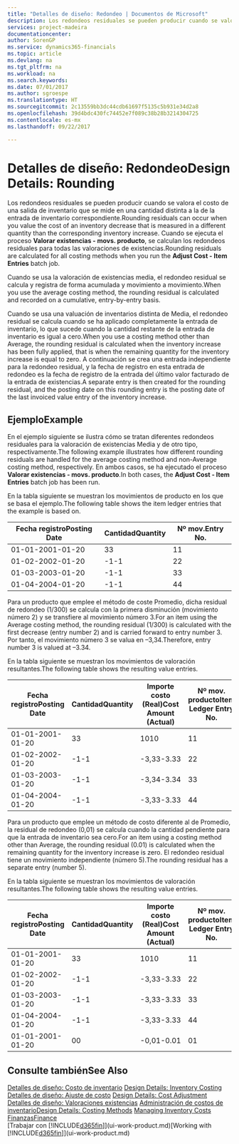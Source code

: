 ```yaml
---
title: "Detalles de diseño: Redondeo | Documentos de Microsoft"
description: Los redondeos residuales se pueden producir cuando se valora el costo de una salida de inventario que se mide en una cantidad distinta a la de la entrada de inventario correspondiente. Cuando se ejecuta el proceso **Valorar existencias - movs. producto**, se calculan los redondeos residuales para todas las valoraciones de existencias.
services: project-madeira
documentationcenter: 
author: SorenGP
ms.service: dynamics365-financials
ms.topic: article
ms.devlang: na
ms.tgt_pltfrm: na
ms.workload: na
ms.search.keywords: 
ms.date: 07/01/2017
ms.author: sgroespe
ms.translationtype: HT
ms.sourcegitcommit: 2c13559bb3dc44cdb61697f5135c5b931e34d2a8
ms.openlocfilehash: 39d4bdc430fc74452e7f089c38b28b3214304725
ms.contentlocale: es-mx
ms.lasthandoff: 09/22/2017

---
```

# <a name="design-details-rounding"></a><span data-ttu-id="2ab35-104">Detalles de diseño: Redondeo</span><span class="sxs-lookup"><span data-stu-id="2ab35-104">Design Details: Rounding</span></span>
<span data-ttu-id="2ab35-105">Los redondeos residuales se pueden producir cuando se valora el costo de una salida de inventario que se mide en una cantidad distinta a la de la entrada de inventario correspondiente.</span><span class="sxs-lookup"><span data-stu-id="2ab35-105">Rounding residuals can occur when you value the cost of an inventory decrease that is measured in a different quantity than the corresponding inventory increase.</span></span> <span data-ttu-id="2ab35-106">Cuando se ejecuta el proceso **Valorar existencias - movs. producto**, se calculan los redondeos residuales para todas las valoraciones de existencias.</span><span class="sxs-lookup"><span data-stu-id="2ab35-106">Rounding residuals are calculated for all costing methods when you run the **Adjust Cost - Item Entries** batch job.</span></span>  

 <span data-ttu-id="2ab35-107">Cuando se usa la valoración de existencias media, el redondeo residual se calcula y registra de forma acumulada y movimiento a movimiento.</span><span class="sxs-lookup"><span data-stu-id="2ab35-107">When you use the average costing method, the rounding residual is calculated and recorded on a cumulative, entry-by-entry basis.</span></span>  

 <span data-ttu-id="2ab35-108">Cuando se usa una valuación de inventarios distinta de Media, el redondeo residual se calcula cuando se ha aplicado completamente la entrada de inventario, lo que sucede cuando la cantidad restante de la entrada de inventario es igual a cero.</span><span class="sxs-lookup"><span data-stu-id="2ab35-108">When you use a costing method other than Average, the rounding residual is calculated when the inventory increase has been fully applied, that is when the remaining quantity for the inventory increase is equal to zero.</span></span> <span data-ttu-id="2ab35-109">A continuación se crea una entrada independiente para la redondeo residual, y la fecha de registro en esta entrada de redondeo es la fecha de registro de la entrada del último valor facturado de la entrada de existencias.</span><span class="sxs-lookup"><span data-stu-id="2ab35-109">A separate entry is then created for the rounding residual, and the posting date on this rounding entry is the posting date of the last invoiced value entry of the inventory increase.</span></span>  

## <a name="example"></a><span data-ttu-id="2ab35-110">Ejemplo</span><span class="sxs-lookup"><span data-stu-id="2ab35-110">Example</span></span>  
 <span data-ttu-id="2ab35-111">En el ejemplo siguiente se ilustra cómo se tratan diferentes redondeos residuales para la valoración de existencias Media y de otro tipo, respectivamente.</span><span class="sxs-lookup"><span data-stu-id="2ab35-111">The following example illustrates how different rounding residuals are handled for the average costing method and non-Average costing method, respectively.</span></span> <span data-ttu-id="2ab35-112">En ambos casos, se ha ejecutado el proceso **Valorar existencias - movs. producto**.</span><span class="sxs-lookup"><span data-stu-id="2ab35-112">In both cases, the **Adjust Cost - Item Entries** batch job has been run.</span></span>  

 <span data-ttu-id="2ab35-113">En la tabla siguiente se muestran los movimientos de producto en los que se basa el ejemplo.</span><span class="sxs-lookup"><span data-stu-id="2ab35-113">The following table shows the item ledger entries that the example is based on.</span></span>  

|<span data-ttu-id="2ab35-114">Fecha registro</span><span class="sxs-lookup"><span data-stu-id="2ab35-114">Posting Date</span></span>|<span data-ttu-id="2ab35-115">Cantidad</span><span class="sxs-lookup"><span data-stu-id="2ab35-115">Quantity</span></span>|<span data-ttu-id="2ab35-116">Nº mov.</span><span class="sxs-lookup"><span data-stu-id="2ab35-116">Entry No.</span></span>|  
|------------------|--------------|---------------|  
|<span data-ttu-id="2ab35-117">01-01-20</span><span class="sxs-lookup"><span data-stu-id="2ab35-117">01-01-20</span></span>|<span data-ttu-id="2ab35-118">3</span><span class="sxs-lookup"><span data-stu-id="2ab35-118">3</span></span>|<span data-ttu-id="2ab35-119">1</span><span class="sxs-lookup"><span data-stu-id="2ab35-119">1</span></span>|  
|<span data-ttu-id="2ab35-120">01-02-20</span><span class="sxs-lookup"><span data-stu-id="2ab35-120">02-01-20</span></span>|<span data-ttu-id="2ab35-121">-1</span><span class="sxs-lookup"><span data-stu-id="2ab35-121">-1</span></span>|<span data-ttu-id="2ab35-122">2</span><span class="sxs-lookup"><span data-stu-id="2ab35-122">2</span></span>|  
|<span data-ttu-id="2ab35-123">01-03-20</span><span class="sxs-lookup"><span data-stu-id="2ab35-123">03-01-20</span></span>|<span data-ttu-id="2ab35-124">-1</span><span class="sxs-lookup"><span data-stu-id="2ab35-124">-1</span></span>|<span data-ttu-id="2ab35-125">3</span><span class="sxs-lookup"><span data-stu-id="2ab35-125">3</span></span>|  
|<span data-ttu-id="2ab35-126">01-04-20</span><span class="sxs-lookup"><span data-stu-id="2ab35-126">04-01-20</span></span>|<span data-ttu-id="2ab35-127">-1</span><span class="sxs-lookup"><span data-stu-id="2ab35-127">-1</span></span>|<span data-ttu-id="2ab35-128">4</span><span class="sxs-lookup"><span data-stu-id="2ab35-128">4</span></span>|  

 <span data-ttu-id="2ab35-129">Para un producto que emplee el método de coste Promedio, dicha residual de redondeo (1/300) se calcula con la primera disminución (movimiento número 2) y se transfiere al movimiento número 3.</span><span class="sxs-lookup"><span data-stu-id="2ab35-129">For an item using the Average costing method, the rounding residual (1/300) is calculated with the first decrease (entry number 2) and is carried forward to entry number 3.</span></span> <span data-ttu-id="2ab35-130"> Por tanto, el movimiento número 3 se valua en –3,34.</span><span class="sxs-lookup"><span data-stu-id="2ab35-130">Therefore, entry number 3 is valued at –3.34.</span></span>  

 <span data-ttu-id="2ab35-131">En la tabla siguiente se muestran los movimientos de valoración resultantes.</span><span class="sxs-lookup"><span data-stu-id="2ab35-131">The following table shows the resulting value entries.</span></span>  

|<span data-ttu-id="2ab35-132">Fecha registro</span><span class="sxs-lookup"><span data-stu-id="2ab35-132">Posting Date</span></span>|<span data-ttu-id="2ab35-133">Cantidad</span><span class="sxs-lookup"><span data-stu-id="2ab35-133">Quantity</span></span>|<span data-ttu-id="2ab35-134">Importe costo (Real)</span><span class="sxs-lookup"><span data-stu-id="2ab35-134">Cost Amount (Actual)</span></span>|<span data-ttu-id="2ab35-135">Nº mov. producto</span><span class="sxs-lookup"><span data-stu-id="2ab35-135">Item Ledger Entry No.</span></span>|<span data-ttu-id="2ab35-136">Nº mov.</span><span class="sxs-lookup"><span data-stu-id="2ab35-136">Entry No.</span></span>|  
|------------------|--------------|----------------------------|---------------------------|---------------|  
|<span data-ttu-id="2ab35-137">01-01-20</span><span class="sxs-lookup"><span data-stu-id="2ab35-137">01-01-20</span></span>|<span data-ttu-id="2ab35-138">3</span><span class="sxs-lookup"><span data-stu-id="2ab35-138">3</span></span>|<span data-ttu-id="2ab35-139">10</span><span class="sxs-lookup"><span data-stu-id="2ab35-139">10</span></span>|<span data-ttu-id="2ab35-140">1</span><span class="sxs-lookup"><span data-stu-id="2ab35-140">1</span></span>|<span data-ttu-id="2ab35-141">1</span><span class="sxs-lookup"><span data-stu-id="2ab35-141">1</span></span>|  
|<span data-ttu-id="2ab35-142">01-02-20</span><span class="sxs-lookup"><span data-stu-id="2ab35-142">02-01-20</span></span>|<span data-ttu-id="2ab35-143">-1</span><span class="sxs-lookup"><span data-stu-id="2ab35-143">-1</span></span>|<span data-ttu-id="2ab35-144">-3,33</span><span class="sxs-lookup"><span data-stu-id="2ab35-144">-3.33</span></span>|<span data-ttu-id="2ab35-145">2</span><span class="sxs-lookup"><span data-stu-id="2ab35-145">2</span></span>|<span data-ttu-id="2ab35-146">2</span><span class="sxs-lookup"><span data-stu-id="2ab35-146">2</span></span>|  
|<span data-ttu-id="2ab35-147">01-03-20</span><span class="sxs-lookup"><span data-stu-id="2ab35-147">03-01-20</span></span>|<span data-ttu-id="2ab35-148">-1</span><span class="sxs-lookup"><span data-stu-id="2ab35-148">-1</span></span>|<span data-ttu-id="2ab35-149">-3,34</span><span class="sxs-lookup"><span data-stu-id="2ab35-149">-3.34</span></span>|<span data-ttu-id="2ab35-150">3</span><span class="sxs-lookup"><span data-stu-id="2ab35-150">3</span></span>|<span data-ttu-id="2ab35-151">3</span><span class="sxs-lookup"><span data-stu-id="2ab35-151">3</span></span>|  
|<span data-ttu-id="2ab35-152">01-04-20</span><span class="sxs-lookup"><span data-stu-id="2ab35-152">04-01-20</span></span>|<span data-ttu-id="2ab35-153">-1</span><span class="sxs-lookup"><span data-stu-id="2ab35-153">-1</span></span>|<span data-ttu-id="2ab35-154">-3,33</span><span class="sxs-lookup"><span data-stu-id="2ab35-154">-3.33</span></span>|<span data-ttu-id="2ab35-155">4</span><span class="sxs-lookup"><span data-stu-id="2ab35-155">4</span></span>|<span data-ttu-id="2ab35-156">4</span><span class="sxs-lookup"><span data-stu-id="2ab35-156">4</span></span>|  

 <span data-ttu-id="2ab35-157">Para un producto que emplee un método de costo diferente al de Promedio, la residual de redondeo (0,01) se calcula cuando la cantidad pendiente para que la entrada de inventario sea cero.</span><span class="sxs-lookup"><span data-stu-id="2ab35-157">For an item using a costing method other than Average, the rounding residual (0.01) is calculated when the remaining quantity for the inventory increase is zero.</span></span> <span data-ttu-id="2ab35-158">El redondeo residual tiene un movimiento independiente (número 5).</span><span class="sxs-lookup"><span data-stu-id="2ab35-158">The rounding residual has a separate entry (number 5).</span></span>  

 <span data-ttu-id="2ab35-159">En la tabla siguiente se muestran los movimientos de valoración resultantes.</span><span class="sxs-lookup"><span data-stu-id="2ab35-159">The following table shows the resulting value entries.</span></span>  

|<span data-ttu-id="2ab35-160">Fecha registro</span><span class="sxs-lookup"><span data-stu-id="2ab35-160">Posting Date</span></span>|<span data-ttu-id="2ab35-161">Cantidad</span><span class="sxs-lookup"><span data-stu-id="2ab35-161">Quantity</span></span>|<span data-ttu-id="2ab35-162">Importe costo (Real)</span><span class="sxs-lookup"><span data-stu-id="2ab35-162">Cost Amount (Actual)</span></span>|<span data-ttu-id="2ab35-163">Nº mov. producto</span><span class="sxs-lookup"><span data-stu-id="2ab35-163">Item Ledger Entry No.</span></span>|<span data-ttu-id="2ab35-164">Nº mov.</span><span class="sxs-lookup"><span data-stu-id="2ab35-164">Entry No.</span></span>|  
|------------------|--------------|----------------------------|---------------------------|---------------|  
|<span data-ttu-id="2ab35-165">01-01-20</span><span class="sxs-lookup"><span data-stu-id="2ab35-165">01-01-20</span></span>|<span data-ttu-id="2ab35-166">3</span><span class="sxs-lookup"><span data-stu-id="2ab35-166">3</span></span>|<span data-ttu-id="2ab35-167">10</span><span class="sxs-lookup"><span data-stu-id="2ab35-167">10</span></span>|<span data-ttu-id="2ab35-168">1</span><span class="sxs-lookup"><span data-stu-id="2ab35-168">1</span></span>|<span data-ttu-id="2ab35-169">1</span><span class="sxs-lookup"><span data-stu-id="2ab35-169">1</span></span>|  
|<span data-ttu-id="2ab35-170">01-02-20</span><span class="sxs-lookup"><span data-stu-id="2ab35-170">02-01-20</span></span>|<span data-ttu-id="2ab35-171">-1</span><span class="sxs-lookup"><span data-stu-id="2ab35-171">-1</span></span>|<span data-ttu-id="2ab35-172">-3,33</span><span class="sxs-lookup"><span data-stu-id="2ab35-172">-3.33</span></span>|<span data-ttu-id="2ab35-173">2</span><span class="sxs-lookup"><span data-stu-id="2ab35-173">2</span></span>|<span data-ttu-id="2ab35-174">2</span><span class="sxs-lookup"><span data-stu-id="2ab35-174">2</span></span>|  
|<span data-ttu-id="2ab35-175">01-03-20</span><span class="sxs-lookup"><span data-stu-id="2ab35-175">03-01-20</span></span>|<span data-ttu-id="2ab35-176">-1</span><span class="sxs-lookup"><span data-stu-id="2ab35-176">-1</span></span>|<span data-ttu-id="2ab35-177">-3,33</span><span class="sxs-lookup"><span data-stu-id="2ab35-177">-3.33</span></span>|<span data-ttu-id="2ab35-178">3</span><span class="sxs-lookup"><span data-stu-id="2ab35-178">3</span></span>|<span data-ttu-id="2ab35-179">3</span><span class="sxs-lookup"><span data-stu-id="2ab35-179">3</span></span>|  
|<span data-ttu-id="2ab35-180">01-04-20</span><span class="sxs-lookup"><span data-stu-id="2ab35-180">04-01-20</span></span>|<span data-ttu-id="2ab35-181">-1</span><span class="sxs-lookup"><span data-stu-id="2ab35-181">-1</span></span>|<span data-ttu-id="2ab35-182">-3,33</span><span class="sxs-lookup"><span data-stu-id="2ab35-182">-3.33</span></span>|<span data-ttu-id="2ab35-183">4</span><span class="sxs-lookup"><span data-stu-id="2ab35-183">4</span></span>|<span data-ttu-id="2ab35-184">4</span><span class="sxs-lookup"><span data-stu-id="2ab35-184">4</span></span>|  
|<span data-ttu-id="2ab35-185">01-01-20</span><span class="sxs-lookup"><span data-stu-id="2ab35-185">01-01-20</span></span>|<span data-ttu-id="2ab35-186">0</span><span class="sxs-lookup"><span data-stu-id="2ab35-186">0</span></span>|<span data-ttu-id="2ab35-187">-0,01</span><span class="sxs-lookup"><span data-stu-id="2ab35-187">-0.01</span></span>|<span data-ttu-id="2ab35-188">0</span><span class="sxs-lookup"><span data-stu-id="2ab35-188">1</span></span>|<span data-ttu-id="2ab35-189">5</span><span class="sxs-lookup"><span data-stu-id="2ab35-189">5</span></span>|  

## <a name="see-also"></a><span data-ttu-id="2ab35-190">Consulte también</span><span class="sxs-lookup"><span data-stu-id="2ab35-190">See Also</span></span>  
 <span data-ttu-id="2ab35-191">[Detalles de diseño: Costo de inventario](design-details-inventory-costing.md) </span><span class="sxs-lookup"><span data-stu-id="2ab35-191">[Design Details: Inventory Costing](design-details-inventory-costing.md) </span></span>  
 <span data-ttu-id="2ab35-192">[Detalles de diseño: Ajuste de costo](design-details-cost-adjustment.md) </span><span class="sxs-lookup"><span data-stu-id="2ab35-192">[Design Details: Cost Adjustment](design-details-cost-adjustment.md) </span></span>  
 <span data-ttu-id="2ab35-193">[Detalles de diseño: Valoraciones existencias](design-details-costing-methods.md) [Administración de costos de inventario](finance-manage-inventory-costs.md)</span><span class="sxs-lookup"><span data-stu-id="2ab35-193">[Design Details: Costing Methods](design-details-costing-methods.md) [Managing Inventory Costs](finance-manage-inventory-costs.md)</span></span>  
 [<span data-ttu-id="2ab35-194">Finanzas</span><span class="sxs-lookup"><span data-stu-id="2ab35-194">Finance</span></span>](finance.md)  
 <span data-ttu-id="2ab35-195">[Trabajar con [!INCLUDE[d365fin](includes/d365fin_md.md)]](ui-work-product.md)</span><span class="sxs-lookup"><span data-stu-id="2ab35-195">[Working with [!INCLUDE[d365fin](includes/d365fin_md.md)]](ui-work-product.md)</span></span>

